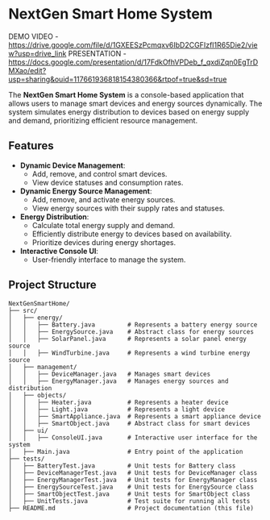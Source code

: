 # NextGen Smart Home System

DEMO VIDEO - https://drive.google.com/file/d/1GXEESzPcmqxv6IbD2CGFIzfI1R65Die2/view?usp=drive_link
PRESENTATION - https://docs.google.com/presentation/d/17FdkOfhVPDeb_f_qxdiZqn0EgTrDMXao/edit?usp=sharing&ouid=117661936818154380366&rtpof=true&sd=true

The **NextGen Smart Home System** is a console-based application that allows users to manage smart devices and energy sources dynamically. The system simulates energy distribution to devices based on energy supply and demand, prioritizing efficient resource management.

## Features
- **Dynamic Device Management**:
  - Add, remove, and control smart devices.
  - View device statuses and consumption rates.
- **Dynamic Energy Source Management**:
  - Add, remove, and activate energy sources.
  - View energy sources with their supply rates and statuses.
- **Energy Distribution**:
  - Calculate total energy supply and demand.
  - Efficiently distribute energy to devices based on availability.
  - Prioritize devices during energy shortages.
- **Interactive Console UI**:
  - User-friendly interface to manage the system.

## Project Structure
```plaintext
NextGenSmartHome/
├── src/
│   ├── energy/
│   │   ├── Battery.java         # Represents a battery energy source
│   │   ├── EnergySource.java    # Abstract class for energy sources
│   │   ├── SolarPanel.java      # Represents a solar panel energy source
│   │   ├── WindTurbine.java     # Represents a wind turbine energy source
│   ├── management/
│   │   ├── DeviceManager.java   # Manages smart devices
│   │   ├── EnergyManager.java   # Manages energy sources and distribution
│   ├── objects/
│   │   ├── Heater.java          # Represents a heater device
│   │   ├── Light.java           # Represents a light device
│   │   ├── SmartAppliance.java  # Represents a smart appliance device
│   │   ├── SmartObject.java     # Abstract class for smart devices
│   ├── ui/
│   │   ├── ConsoleUI.java       # Interactive user interface for the system
│   ├── Main.java                # Entry point of the application
├── tests/
│   ├── BatteryTest.java         # Unit tests for Battery class
│   ├── DeviceManagerTest.java   # Unit tests for DeviceManager class
│   ├── EnergyManagerTest.java   # Unit tests for EnergyManager class
│   ├── EnergySourceTest.java    # Unit tests for EnergySource class
│   ├── SmartObjectTest.java     # Unit tests for SmartObject class
│   ├── UnitTests.java           # Test suite for running all tests
├── README.md                    # Project documentation (this file)
